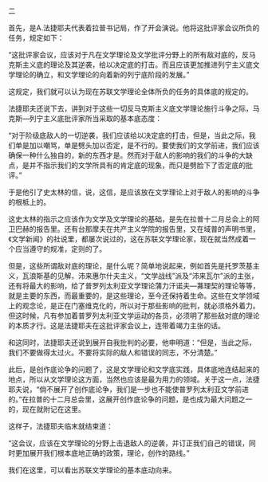 二

  

首先，是A.法捷耶夫代表着拉普书记局，作了开会演说。他将这批评家会议所负的任务，规定如下：

“这批评家会议，应该对于凡在文学理论及文学批评分野上的所有敌对底的，反马克斯主义底的理论及其逆袭，给以决定底的打击。而且应该更加推进列宁主义底文学理论的确立，和文学理论的向着新的列宁底阶段的发展。”

这规定，我们就可以认为现在苏联文学理论全体所负的任务的具体底的规定的。

法捷耶夫还说下去，讲到对于这些一切反马克斯主义底文学理论施行斗争之际，马克斯—列宁主义底批评家所当采取的基本底态度：

“对于阶级底敌人的一切逆袭，我们应该给以决定底的打击，但是，当此之际，我们单是加以嘲骂，单是劈头加以否定，是不行的。要使我们的文学前进，我们应该确保一种什么独自的，新的东西才是。然而对于敌人的影响的我们的斗争的大缺点，是并不指示我们的文学所具有的肯定底的现象，而只是劈脸下了否定底的批评。”

于是他引了史太林的信，说，这信，是应该放在文学理论上对于敌人的影响的斗争的根柢上的。

这史太林的指示之应该作为文学及文学理论的基础，是先在拉普十二月总会上的阿卫巴赫的报告里。还有台那摩夫在共产主义学院的报告里，又在域普的声明书里，《文学新闻》的社说里，都屡次说过的，这在苏联文学理论家，现在就当然成着一个应当遵守的规准，定则的了。

但是，这些所谓敌对底的理论，是什么呢？简单地说起来，例如首先是托罗茨基主义，瓦浪斯基的见解，沛来惠尔什夫主义，“文学战线”派及“沛来瓦尔”派的主张，还有将最大的影响，给了普罗列太利亚文学理论蒲力汗诺夫—茀理契的理论等等，就是主要的东西，而最重要的，是这些理论，至今还保持着生命。这些在文学领域上的观念论，是正在门塞维克化的，所以对于那些影响的批判，就必须格外着力。但这时候，凡有参加着普罗列太利亚文学运动的各员，必须明了那些敌对底的理论的本质才行。这是法捷耶夫在这批评家会议上，连带着竭力主张的话。

和这同时，法捷耶夫还说到展开自我批判的必要，他申明道：“但是，当此之际，我们不要做得太过火。不要将实际的敌人和错误的同志，不分清楚。”

此后，是创作底论争的问题了，这是文学理论和文学底实践，具体底地连结起来的地点，所以从文学理论这方面，当然也应该是最为用力的领域。关于这一点，法捷耶夫说，“倘不展开了创作底论争，我们是一步也不能使普罗列太利亚文学前进的。”在拉普的十二月总会里，这展开创作底论争的问题，是也成为最大问题之一的，现在就附记在这里。

这样子，法捷耶夫临末就结束道：

“这会议，应该在文学理论的分野上击退敌人的逆袭，并订正我们自己的错误，同时更加展开我们根本底地正确的政策，理论，创作的路线。”

我们在这里，可以看出苏联文学理论的基本底动向来。